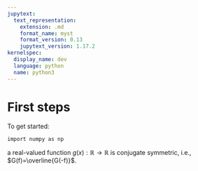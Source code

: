 ```yaml
---
jupytext:
  text_representation:
    extension: .md
    format_name: myst
    format_version: 0.13
    jupytext_version: 1.17.2
kernelspec:
  display_name: dev
  language: python
  name: python3
---
```


# First steps

To get started:
```{code-cell} ipython3
import numpy as np

```
a real-valued function $g(x): \mathbb{R} \to \mathbb{R}$ is conjugate symmetric, i.e., $G(f)=\overline{G(-f)}$.

